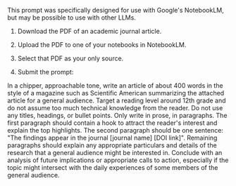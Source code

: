 This prompt was specifically designed for use with Google's NotebookLM, but may be possible to use with other LLMs. 

1. Download the PDF of an academic journal article. 

2. Upload the PDF to one of your notebooks in NotebookLM.

3. Select that PDF as your only source. 

4. Submit the prompt:

In a chipper, approachable tone, write an article of about 400 words in the style of a magazine such as Scientific American summarizing the attached article for a general audience. Target a reading level around 12th grade and do not assume too much technical knowledge from the reader. Do not use any titles, headings, or bullet points. Only write in prose, in paragraphs. The first paragraph should contain a hook to attract the reader's interest and explain the top highlights. The second paragraph should be one sentence: "The findings appear in the journal [journal name] [DOI link]". Remaining paragraphs should explain any appropriate particulars and details of the research that a general audience might be interested in. Conclude with an analysis of future implications or appropriate calls to action, especially if the topic might intersect with the daily experiences of some members of the general audience.
